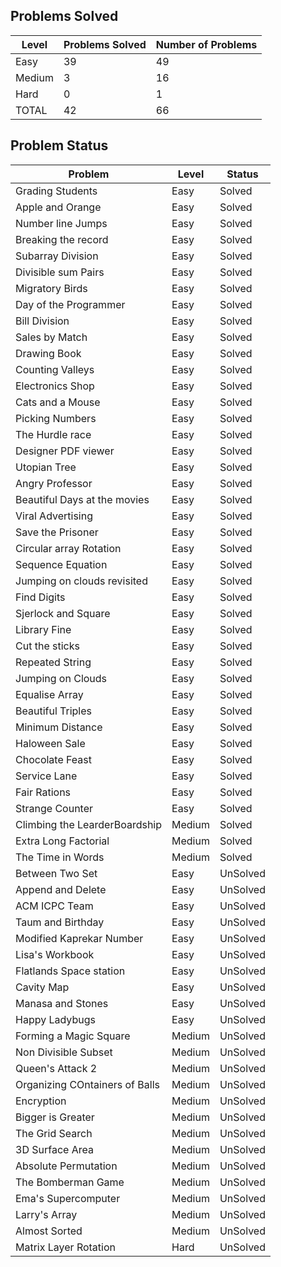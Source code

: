 Problems Solved
---
|Level|Problems Solved|Number of Problems|
|-----|---------------|------------------|
|Easy|39|49|
|Medium|3|16|
|Hard|0|1|
|TOTAL|42|66|

Problem Status
---
|Problem|Level|Status|
|-------|-----|------|
|Grading Students|Easy|Solved|
|Apple and Orange|Easy|Solved|
|Number line Jumps|Easy|Solved|
|Breaking the record|Easy|Solved|
|Subarray Division|Easy|Solved|
|Divisible sum Pairs|Easy|Solved|
|Migratory Birds|Easy|Solved|
|Day of the Programmer|Easy|Solved|
|Bill Division|Easy|Solved|
|Sales by Match|Easy|Solved|
|Drawing Book|Easy|Solved|
|Counting Valleys|Easy|Solved|
|Electronics Shop|Easy|Solved|
|Cats and a Mouse|Easy|Solved|
|Picking Numbers|Easy|Solved|
|The Hurdle race|Easy|Solved|
|Designer PDF viewer|Easy|Solved|
|Utopian Tree|Easy|Solved|
|Angry Professor|Easy|Solved|
|Beautiful Days at the movies|Easy|Solved|
|Viral Advertising|Easy|Solved|
|Save the Prisoner|Easy|Solved|
|Circular array Rotation|Easy|Solved|
|Sequence Equation|Easy|Solved|
|Jumping on clouds revisited|Easy|Solved|
|Find Digits|Easy|Solved|
|Sjerlock and Square|Easy|Solved|
|Library Fine|Easy|Solved|
|Cut the sticks|Easy|Solved|
|Repeated String|Easy|Solved|
|Jumping on Clouds|Easy|Solved|
|Equalise Array|Easy|Solved|
|Beautiful Triples|Easy|Solved|
|Minimum Distance|Easy|Solved|
|Haloween Sale|Easy|Solved|
|Chocolate Feast|Easy|Solved|
|Service Lane|Easy|Solved|
|Fair Rations|Easy|Solved|
|Strange Counter|Easy|Solved|
|Climbing the LearderBoardship|Medium|Solved|
|Extra Long Factorial|Medium|Solved|
|The Time in Words|Medium|Solved|
|Between Two Set|Easy|UnSolved|
|Append and Delete|Easy|UnSolved|
|ACM ICPC Team|Easy|UnSolved|
|Taum and Birthday|Easy|UnSolved|
|Modified Kaprekar Number|Easy|UnSolved|
|Lisa's Workbook|Easy|UnSolved|
|Flatlands Space station|Easy|UnSolved|
|Cavity Map|Easy|UnSolved|
|Manasa and Stones|Easy|UnSolved|
|Happy Ladybugs|Easy|UnSolved|
|Forming a Magic Square|Medium|UnSolved|
|Non Divisible Subset|Medium|UnSolved|
|Queen's Attack 2|Medium|UnSolved|
|Organizing COntainers of Balls|Medium|UnSolved|
|Encryption|Medium|UnSolved|
|Bigger is Greater|Medium|UnSolved|
|The Grid Search|Medium|UnSolved|
|3D Surface Area|Medium|UnSolved|
|Absolute Permutation|Medium|UnSolved|
|The Bomberman Game|Medium|UnSolved|
|Ema's Supercomputer|Medium|UnSolved|
|Larry's Array|Medium|UnSolved|
|Almost Sorted|Medium|UnSolved|
|Matrix Layer Rotation|Hard|UnSolved|
